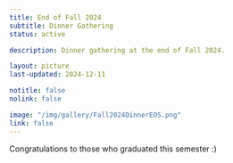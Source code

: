 ```yaml
---
title: End of Fall 2024
subtitle: Dinner Gathering
status: active

description: Dinner gathering at the end of Fall 2024.

layout: picture
last-updated: 2024-12-11

notitle: false
nolink: false 

image: "/img/gallery/Fall2024DinnerEOS.png"
link: false
---
```


Congratulations to those who graduated this semester :)

